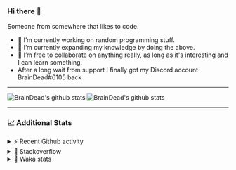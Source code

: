 ### Hi there 👋

Someone from somewhere that likes to code.

- 🔭 I’m currently working on random programming stuff.
- 🌱 I’m currently expanding my knowledge by doing the above.
- 👯 I’m free to collaborate on anything really, as long as it's interesting and I can learn something.
- After a long wait from support I finally got my Discord account BrainDead#6105 back
<hr>


<img alt="BrainDead's github stats" align="left" src="https://github-readme-stats.vercel.app/api?username=albertopoljak&count_private=true&show_icons=true&theme=radical&hide_border=true"/>
<img alt="BrainDead's github stats" align="left" src="https://github-readme-stats.vercel.app/api/top-langs/?username=albertopoljak&layout=compact&theme=radical&hide_border=true&card_width=250"/>
<br clear="left"/>

<hr>

### 📈 Additional Stats

<details>
  <summary>⚡ Recent Github activity</summary>
  <br/>

  <!--START_SECTION:activity-->
1. ❗️ Opened issue [#81889](https://github.com/odoo/odoo/issues/81889) in [odoo/odoo](https://github.com/odoo/odoo)
2. 🗣 Commented on [#64](https://github.com/HuyaneMatsu/hata/issues/64) in [HuyaneMatsu/hata](https://github.com/HuyaneMatsu/hata)
3. 💪 Opened PR [#64](https://github.com/HuyaneMatsu/hata/pull/64) in [HuyaneMatsu/hata](https://github.com/HuyaneMatsu/hata)
4. 🗣 Commented on [#158](https://github.com/Tortoise-Community/Tortoise-BOT/issues/158) in [Tortoise-Community/Tortoise-BOT](https://github.com/Tortoise-Community/Tortoise-BOT)
5. 🗣 Commented on [#32](https://github.com/albertopoljak/Licensy/issues/32) in [albertopoljak/Licensy](https://github.com/albertopoljak/Licensy)
  <!--END_SECTION:activity-->
</details>

<details>
  <summary>👀 Stackoverflow</summary>

  [![Omid Nikrah StackOverflow](https://github-readme-stackoverflow.vercel.app/?userID=11311072&theme=dark)](https://stackoverflow.com/users/11311072/braindead)

</details>

<details>
  <summary>🤖 Waka stats</summary>
  <br/>

  <!--START_SECTION:waka-->
![Profile Views](http://img.shields.io/badge/Profile%20Views-0-blue)

![Lines of code](https://img.shields.io/badge/From%20Hello%20World%20I%27ve%20Written-275119%20lines%20of%20code-blue)

**🐱 My Github Data** 

> 🏆 60 Contributions in the Year 2022
 > 
> 📦 148.9 kB Used in Github's Storage 
 > 
> 💼 Opted to Hire
 > 
> 📜 33 Public Repositories 
 > 
> 🔑 9 Private Repositories  
 > 
**I'm an Early 🐤** 

```text
🌞 Morning    199 commits    ██████░░░░░░░░░░░░░░░░░░░   24.48% 
🌆 Daytime    317 commits    █████████░░░░░░░░░░░░░░░░   38.99% 
🌃 Evening    205 commits    ██████░░░░░░░░░░░░░░░░░░░   25.22% 
🌙 Night      92 commits     ██░░░░░░░░░░░░░░░░░░░░░░░   11.32%

```
📅 **I'm Most Productive on Wednesday** 

```text
Monday       137 commits    ████░░░░░░░░░░░░░░░░░░░░░   16.85% 
Tuesday      155 commits    ████░░░░░░░░░░░░░░░░░░░░░   19.07% 
Wednesday    160 commits    █████░░░░░░░░░░░░░░░░░░░░   19.68% 
Thursday     131 commits    ████░░░░░░░░░░░░░░░░░░░░░   16.11% 
Friday       92 commits     ██░░░░░░░░░░░░░░░░░░░░░░░   11.32% 
Saturday     61 commits     ██░░░░░░░░░░░░░░░░░░░░░░░   7.5% 
Sunday       77 commits     ██░░░░░░░░░░░░░░░░░░░░░░░   9.47%

```


📊 **This Week I Spent My Time On** 

```text
💬 Programming Languages: 
Python                   22 hrs 23 mins      ███████████████████░░░░░░   76.19% 
XML                      5 hrs 58 mins       █████░░░░░░░░░░░░░░░░░░░░   20.33% 
textmate                 30 mins             ░░░░░░░░░░░░░░░░░░░░░░░░░   1.71% 
CSV file                 13 mins             ░░░░░░░░░░░░░░░░░░░░░░░░░   0.76% 
SCSS                     11 mins             ░░░░░░░░░░░░░░░░░░░░░░░░░   0.66%

🐱‍💻 Projects: 
odoo_14                  27 hrs 57 mins      ███████████████████████░░   95.15% 
licensy2                 1 hr 24 mins        █░░░░░░░░░░░░░░░░░░░░░░░░   4.8% 
culjak                   0 secs              ░░░░░░░░░░░░░░░░░░░░░░░░░   0.04% 
glovia_custom_addons     0 secs              ░░░░░░░░░░░░░░░░░░░░░░░░░   0.0%

💻 Operating System: 
Linux                    29 hrs 23 mins      █████████████████████████   100.0%

```

**I Mostly Code in Python** 

```text
Python                   30 repos            ███████████████████░░░░░░   76.92% 
Java                     4 repos             ██░░░░░░░░░░░░░░░░░░░░░░░   10.26% 
HTML                     2 repos             █░░░░░░░░░░░░░░░░░░░░░░░░   5.13% 
TypeScript               1 repo              ░░░░░░░░░░░░░░░░░░░░░░░░░   2.56% 
JavaScript               1 repo              ░░░░░░░░░░░░░░░░░░░░░░░░░   2.56%

```



 Last Updated on 14/01/2022
<!--END_SECTION:waka-->
</details>
